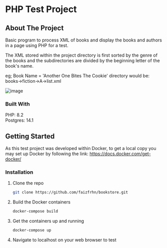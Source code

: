 # PHP Test Project

## About The Project
Basic program to process XML of books and display the books and authors in a page using PHP for a test.

The XML stored within the project directory is first sorted by the genre of the books and the subdirectories are divided by the beginning letter of the book's name.  

eg; Book Name = 'Another One Bites The Cookie' directory would be: books->fiction->A->list.xml

![image](https://user-images.githubusercontent.com/103376436/214969880-62ad777f-8333-4579-a2bd-ccbc67550f31.png)

### Built With
PHP: 8.2  
Postgres: 14.1

## Getting Started

As this test project was developed within Docker, to get a local copy you may set up Docker by following the link:
https://docs.docker.com/get-docker/

### Installation

1. Clone the repo
   ```sh
   git clone https://github.com/faizfrhn/bookstore.git
   ```
2. Build the Docker containers
   ```sh
   docker-compose build
   ```
3. Get the containers up and running
   ```sh
   docker-compose up
   ```
4. Navigate to localhost on your web browser to test
